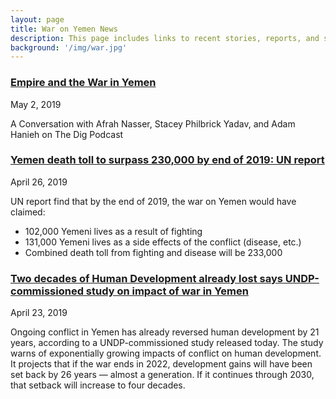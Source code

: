 ```yaml
---
layout: page
title: War on Yemen News
description: This page includes links to recent stories, reports, and statistics for the ongoing war on Yemen.
background: '/img/war.jpg'
---
```


### [Empire and the War in Yemen](http://www.jadaliyya.com/Details/38611/Empire-and-the-War-in-Yemen-A-Conversation-with-Afrah-Nasser,-Stacey-Philbrick-Yadav,-Adam-Hanieh-on-The-Dig-Podcast?fbclid=IwAR0JJdxySVnkDp6soYLrEQsqB1HKvVLARy19HrNYOMxnESuu_F_HtlfgHtM)   

May 2, 2019

 A Conversation with Afrah Nasser, Stacey Philbrick Yadav, and Adam Hanieh on The Dig Podcast  


### [Yemen death toll to surpass 230,000 by end of 2019: UN report](https://www.middleeasteye.net/news/yemen-death-toll-surpass-230000-end-2019-un-report?fbclid=IwAR1byrGl5_MOBLyLKDqSCQ6dvavtLgeLK1npojIKPM6H4FHqLBLNIs6C6H0)

April 26, 2019

UN report find that by the end of 2019, the war on Yemen would have claimed:
* 102,000 Yemeni lives as a result of fighting
* 131,000 Yemeni lives as a side effects of the conflict (disease, etc.)
* Combined death toll from fighting and disease will be 233,000

### [Two decades of Human Development already lost says UNDP-commissioned study on impact of war in Yemen](https://www.undp.org/content/undp/en/home/news-centre/news/2019/UNDP_Yemen_Report.html)

April 23, 2019

 Ongoing conflict in Yemen has already reversed human development by 21 years, according to a UNDP-commissioned study released today. The study warns of exponentially growing impacts of conflict on human development. It projects that if the war ends in 2022, development gains will have been set back by 26 years — almost a generation. If it continues through 2030, that setback will increase to four decades.
